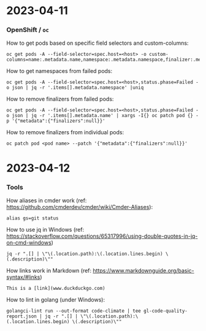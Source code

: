 # 2023-04-11

### OpenShift / ```oc```

How to get pods based on specific field selectors and custom-columns: 
```
oc get pods -A --field-selector=spec.host=<host> -o custom-columns=name:.metadata.name,namespace:.metadata.namespace,finalizer:.metadata.finalizers,status:status.phase
```

How to get namespaces from failed pods:
```
oc get pods -A --field-selector=spec.host=<host>,status.phase=Failed -o json | jq -r '.items[].metadata.namespace' |uniq
```

How to remove finalizers from failed pods: 
```
oc get pods -A --field-selector=spec.host=<host>,status.phase=Failed -o json | jq -r '.items[].metadata.name' | xargs -I{} oc patch pod {} -p '{"metadata":{"finalizers":null}}'
```

How to remove finalizers from individual pods: 
```
oc patch pod <pod name> --patch '{"metadata":{"finalizers":null}}'
```

# 2023-04-12

### Tools

How aliases in cmder work (ref: https://github.com/cmderdev/cmder/wiki/Cmder-Aliases): 
```
alias gs=git status
``` 

How to use jq in Windows (ref: https://stackoverflow.com/questions/65317996/using-double-quotes-in-jq-on-cmd-windows)
```
jq -r ".[] | \"\(.location.path):\(.location.lines.begin) \(.description)\""
```

How links work in Markdown (ref: https://www.markdownguide.org/basic-syntax/#links)
```
This is a [link](www.duckduckgo.com)
```

How to lint in golang (under Windows):
```
golangci-lint run --out-format code-climate | tee gl-code-quality-report.json | jq -r ".[] | \"\(.location.path):\(.location.lines.begin) \(.description)\""
```
